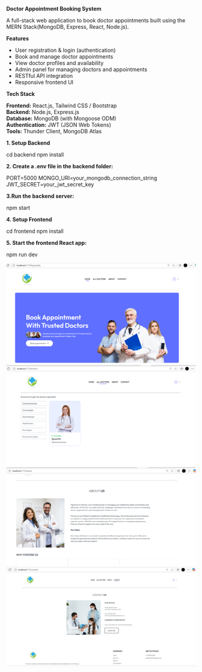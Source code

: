 **Doctor Appointment Booking System**

A full-stack web application to book doctor appointments built using the MERN Stack(MongoDB, Express, React, Node.js).

**Features**

- User registration & login (authentication)
- Book and manage doctor appointments
- View doctor profiles and availability
- Admin panel for managing doctors and appointments
- RESTful API integration
- Responsive frontend UI

**Tech Stack**

**Frontend:** React.js, Tailwind CSS / Bootstrap  
**Backend:** Node.js, Express.js  
**Database:** MongoDB (with Mongoose ODM)  
**Authentication:** JWT (JSON Web Tokens)  
**Tools:**  Thunder Client, MongoDB Atlas



**1. Setup Backend**

cd backend
npm install

**2. Create a .env file in the backend folder:**

PORT=5000
MONGO_URI=your_mongodb_connection_string
JWT_SECRET=your_jwt_secret_key

**3.Run the backend server:**

npm start

**4. Setup Frontend**

cd frontend
npm install

**5. Start the frontend React app:**

npm run dev

![image alt](https://github.com/Preethi04322/Doctor_Appointment/blob/main/Screenshot%20(520).png)
![image alt](https://github.com/Preethi04322/Doctor_Appointment/blob/main/Screenshot%20(521).png)
![image alt](https://github.com/Preethi04322/Doctor_Appointment/blob/main/Screenshot%20(522).png)
![iamge alt](https://github.com/Preethi04322/Doctor_Appointment/blob/main/Screenshot%20(523).png)
